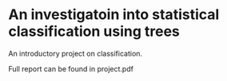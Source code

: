 # An investigatoin into statistical classification using trees

An introductory project on classification.

Full report can be found in project.pdf
